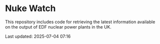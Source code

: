 # Nuke Watch

This repository includes code for retrieving the latest information available on the output of EDF nuclear power plants in the UK.

Last updated: 2025-07-04 07:16